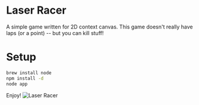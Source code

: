 # Laser Racer

A simple game written for 2D context canvas. This game doesn't really have laps (or a point) -- but you can kill stuff!

# Setup

```bash
brew install node
npm install -d
node app
```

Enjoy!
![Laser Racer](https://raw.github.com/nhunzaker/html5-animation/master/laser_racer/screenshot.png)

